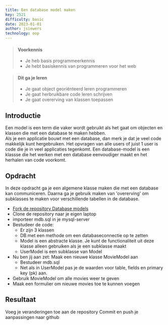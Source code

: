 ```yaml
---
title: Een database model maken
key: 2521
difficulty: basic
date: 2023-01-01
author: jsiewers
technology: oop
---
```



> #### Voorkennis
> * Je heb basis programmeerkennis
> * Je hebt basiskennis van programmeren voor het web

> #### Dit ga je leren
> * Je gaat object georiënteerd leren programmeren
> * Je gaat herbruikbare code leren schrijven
> * Je gaat overerving van klassen toepassen

## Introductie
Een model is een term die vaker wordt gebruikt als het gaat om objecten en klassen die met een database te maken hebben.  
Als je een applicatie bouwt met een database, dan merk je dat je veel code makkelijk kunt hergebruiken. Het opvragen van alle users of juist 1 user is code die je in veel applicaties tegenkomt. Een database-model is een klassse die het werken met een database eenvoudiger maakt en het herhalen van code voorkomt.

## Opdracht
In deze opdracht ga je een algemene klasse maken die met een database kan communiceren. Daarna ga je gebruik maken van 'overerving' om subklasses te maken voor verschillende tabellen in de database.
* [Fork de repository Database models](https://github.com/DeltionICT/databasemodel/fork) 
* Clone de repository naar je eigen laptop
* importeer mdb.sql in je mysql-server
* Bestudeer de code:
  * Er zijn 3 klassen
  * DB met een methode om een databaseconnectie op te zetten
  * Model is een abstracte klasse. Je kunt de functionaliteit uit deze klasse alleen gebruiken als je een subklasse maakt
  * UserModel is een subklasse van Model
* Nu ben jij aan zet: Maak een nieuwe klasse MovieModel aan
  * Bestudeer mdb.sql
  * Net als in UserModel pas je de waarden voor table, fields en primary key (pk) aan.
* Gebruik MovieModel om alle movies weer te geven
* Maak een formulier om nieuwe movies toe te kunnen voegen

## Resultaat
Voeg je veranderingen toe aan de repository
Commit en push je aanpassingen naar github

